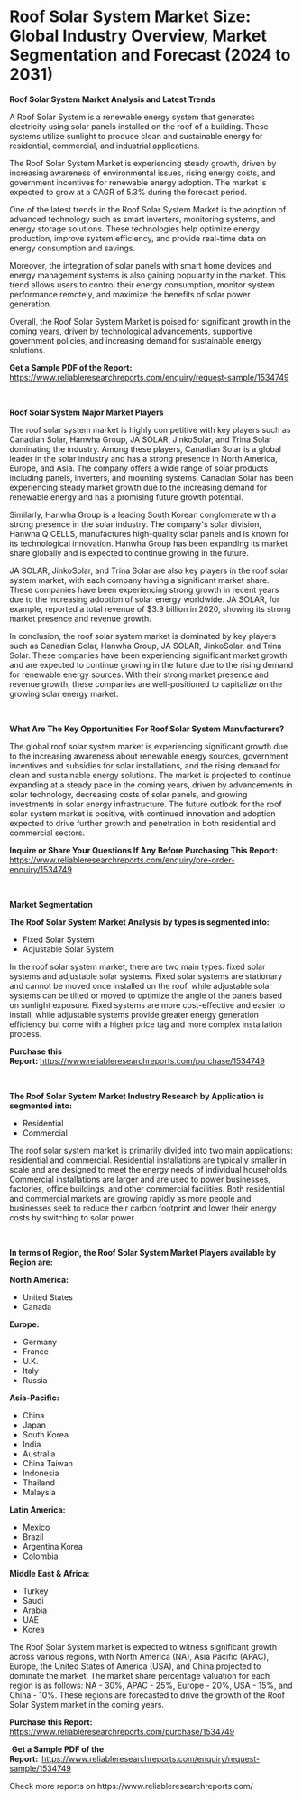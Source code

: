 <p><h1>Roof Solar System Market Size: Global Industry Overview, Market Segmentation and Forecast (2024 to 2031)</h1></p><p><strong>Roof Solar System Market Analysis and Latest Trends</strong></p>
<p><p>A Roof Solar System is a renewable energy system that generates electricity using solar panels installed on the roof of a building. These systems utilize sunlight to produce clean and sustainable energy for residential, commercial, and industrial applications.</p><p>The Roof Solar System Market is experiencing steady growth, driven by increasing awareness of environmental issues, rising energy costs, and government incentives for renewable energy adoption. The market is expected to grow at a CAGR of 5.3% during the forecast period.</p><p>One of the latest trends in the Roof Solar System Market is the adoption of advanced technology such as smart inverters, monitoring systems, and energy storage solutions. These technologies help optimize energy production, improve system efficiency, and provide real-time data on energy consumption and savings.</p><p>Moreover, the integration of solar panels with smart home devices and energy management systems is also gaining popularity in the market. This trend allows users to control their energy consumption, monitor system performance remotely, and maximize the benefits of solar power generation.</p><p>Overall, the Roof Solar System Market is poised for significant growth in the coming years, driven by technological advancements, supportive government policies, and increasing demand for sustainable energy solutions.</p></p>
<p><strong>Get a Sample PDF of the Report:&nbsp;</strong> <a href="https://www.reliableresearchreports.com/enquiry/request-sample/1534749">https://www.reliableresearchreports.com/enquiry/request-sample/1534749</a></p>
<p>&nbsp;</p>
<p><strong>Roof Solar System Major Market Players</strong></p>
<p><p>The roof solar system market is highly competitive with key players such as Canadian Solar, Hanwha Group, JA SOLAR, JinkoSolar, and Trina Solar dominating the industry. Among these players, Canadian Solar is a global leader in the solar industry and has a strong presence in North America, Europe, and Asia. The company offers a wide range of solar products including panels, inverters, and mounting systems. Canadian Solar has been experiencing steady market growth due to the increasing demand for renewable energy and has a promising future growth potential.</p><p>Similarly, Hanwha Group is a leading South Korean conglomerate with a strong presence in the solar industry. The company's solar division, Hanwha Q CELLS, manufactures high-quality solar panels and is known for its technological innovation. Hanwha Group has been expanding its market share globally and is expected to continue growing in the future.</p><p>JA SOLAR, JinkoSolar, and Trina Solar are also key players in the roof solar system market, with each company having a significant market share. These companies have been experiencing strong growth in recent years due to the increasing adoption of solar energy worldwide. JA SOLAR, for example, reported a total revenue of $3.9 billion in 2020, showing its strong market presence and revenue growth.</p><p>In conclusion, the roof solar system market is dominated by key players such as Canadian Solar, Hanwha Group, JA SOLAR, JinkoSolar, and Trina Solar. These companies have been experiencing significant market growth and are expected to continue growing in the future due to the rising demand for renewable energy sources. With their strong market presence and revenue growth, these companies are well-positioned to capitalize on the growing solar energy market.</p></p>
<p>&nbsp;</p>
<p><strong>What Are The Key Opportunities For Roof Solar System Manufacturers?</strong></p>
<p><p>The global roof solar system market is experiencing significant growth due to the increasing awareness about renewable energy sources, government incentives and subsidies for solar installations, and the rising demand for clean and sustainable energy solutions. The market is projected to continue expanding at a steady pace in the coming years, driven by advancements in solar technology, decreasing costs of solar panels, and growing investments in solar energy infrastructure. The future outlook for the roof solar system market is positive, with continued innovation and adoption expected to drive further growth and penetration in both residential and commercial sectors.</p></p>
<p><strong>Inquire or Share Your Questions If Any Before Purchasing This Report:</strong> <a href="https://www.reliableresearchreports.com/enquiry/pre-order-enquiry/1534749">https://www.reliableresearchreports.com/enquiry/pre-order-enquiry/1534749</a></p>
<p>&nbsp;</p>
<p><strong>Market Segmentation</strong></p>
<p><strong>The Roof Solar System Market Analysis by types is segmented into:</strong></p>
<p><ul><li>Fixed Solar System</li><li>Adjustable Solar System</li></ul></p>
<p><p>In the roof solar system market, there are two main types: fixed solar systems and adjustable solar systems. Fixed solar systems are stationary and cannot be moved once installed on the roof, while adjustable solar systems can be tilted or moved to optimize the angle of the panels based on sunlight exposure. Fixed systems are more cost-effective and easier to install, while adjustable systems provide greater energy generation efficiency but come with a higher price tag and more complex installation process.</p></p>
<p><strong>Purchase this Report:&nbsp;</strong><a href="https://www.reliableresearchreports.com/purchase/1534749">https://www.reliableresearchreports.com/purchase/1534749</a></p>
<p>&nbsp;</p>
<p><strong>The Roof Solar System Market Industry Research by Application is segmented into:</strong></p>
<p><ul><li>Residential</li><li>Commercial</li></ul></p>
<p><p>The roof solar system market is primarily divided into two main applications: residential and commercial. Residential installations are typically smaller in scale and are designed to meet the energy needs of individual households. Commercial installations are larger and are used to power businesses, factories, office buildings, and other commercial facilities. Both residential and commercial markets are growing rapidly as more people and businesses seek to reduce their carbon footprint and lower their energy costs by switching to solar power.</p></p>
<p>&nbsp;</p>
<p><strong>In terms of Region, the Roof Solar System Market Players available by Region are:</strong></p>
<p>
    <p> <strong> North America: </strong>
        <ul>
            <li>United States</li>
            <li>Canada</li>
        </ul>
        </p> 
    <p> <strong> Europe: </strong>
        <ul>
            <li>Germany</li>
            <li>France</li>
            <li>U.K.</li>
            <li>Italy</li>
            <li>Russia</li>
        </ul>
        </p> 
    <p> <strong> Asia-Pacific: </strong>
        <ul>
            <li>China</li>
            <li>Japan</li>
            <li>South Korea</li>
            <li>India</li>
            <li>Australia</li>
            <li>China Taiwan</li>
            <li>Indonesia</li>
            <li>Thailand</li>
            <li>Malaysia</li>
        </ul>
        </p> 
    <p> <strong> Latin America: </strong>
        <ul>
            <li>Mexico</li>
            <li>Brazil</li>
            <li>Argentina Korea</li>
            <li>Colombia</li>
        </ul>
        </p> 
    <p> <strong> Middle East & Africa: </strong>
        <ul>
            <li>Turkey</li>
            <li>Saudi</li>
            <li>Arabia</li>
            <li>UAE</li>
            <li>Korea</li>
        </ul>
    </p>
    </p>
<p><p>The Roof Solar System market is expected to witness significant growth across various regions, with North America (NA), Asia Pacific (APAC), Europe, the United States of America (USA), and China projected to dominate the market. The market share percentage valuation for each region is as follows: NA - 30%, APAC - 25%, Europe - 20%, USA - 15%, and China - 10%. These regions are forecasted to drive the growth of the Roof Solar System market in the coming years.</p></p>
<p><strong>Purchase this Report: </strong><a href="https://www.reliableresearchreports.com/purchase/1534749">https://www.reliableresearchreports.com/purchase/1534749</a></p>
<p>&nbsp;<strong>Get a Sample PDF of the Report:&nbsp;&nbsp;</strong><a href="https://www.reliableresearchreports.com/enquiry/request-sample/1534749">https://www.reliableresearchreports.com/enquiry/request-sample/1534749</a></p>
<p><strong></strong></p>
<p>Check more reports on https://www.reliableresearchreports.com/</p>